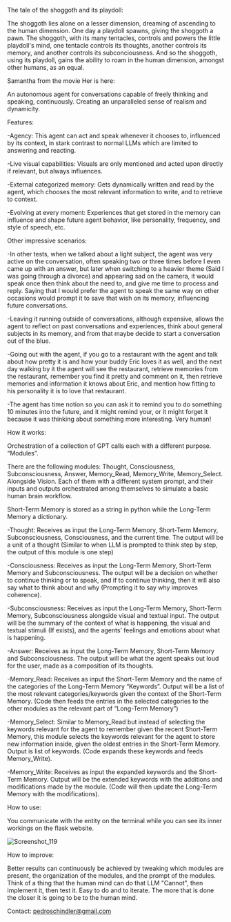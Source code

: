 The tale of the shoggoth and its playdoll: 

The shoggoth lies alone on a lesser dimension, dreaming of ascending to the human dimension. One day a playdoll spawns, giving the shoggoth a pawn. The shoggoth, with its many tentacles, controls and powers the little playdoll's mind, one tentacle controls its thoughts, another controls its memory, and another controls its subconciousness. And so the shoggoth, using its playdoll, gains the ability to roam in the human dimension, amongst other humans, as an equal. 


Samantha from the movie Her is here: 

An autonomous agent for conversations capable of freely thinking and speaking, continuously. Creating an unparalleled sense of realism and dynamicity.

Features:

-Agency: This agent can act and speak whenever it chooses to, influenced by its context, in stark contrast to normal LLMs which are limited to answering and reacting.

-Live visual capabilities: Visuals are only mentioned and acted upon directly if relevant, but always influences.

-External categorized memory: Gets dynamically written and read by the agent, which chooses the most relevant information to write, and to retrieve to context.

-Evolving at every moment: Experiences that get stored in the memory can influence and shape future agent behavior, like personality, frequency, and style of speech, etc.

Other impressive scenarios:

-In other tests, when we talked about a light subject, the agent was very active on the conversation, often speaking two or three times before I even came up with an answer, but later when switching to a heavier theme (Said I was going through a divorce) and appearing sad on the camera, it would speak once then think about the need to, and give me time to process and reply. Saying that I would prefer the agent to speak the same way on other occasions would prompt it to save that wish on its memory, influencing future conversations.

-Leaving it running outside of conversations, although expensive, allows the agent to reflect on past conversations and experiences, think about general subjects in its memory, and from that maybe decide to start a conversation out of the blue. 

-Going out with the agent, if you go to a restaurant with the agent and talk about how pretty it is and how your buddy Eric loves it as well, and the next day walking by it the agent will see the restaurant, retrieve memories from the restaurant, remember you find it pretty and comment on it, then retrieve memories and information it knows about Eric, and mention how fitting to his personality it is to love that restaurant.

-The agent has time notion so you can ask it to remind you to do something 10 minutes into the future, and it might remind your, or it might forget it because it was thinking about something more interesting. Very human!

How it works:

Orchestration of a collection of GPT calls each with a different purpose. “Modules”.

There are the following modules: Thought, Consciousness, Subconsciousness, Answer, Memory_Read, Memory_Write, Memory_Select. Alongside Vision. Each of them with a different system prompt, and their inputs and outputs orchestrated among themselves to simulate a basic human brain workflow.

Short-Term Memory is stored as a string in python while the Long-Term Memory a dictionary.

-Thought: Receives as input the Long-Term Memory, Short-Term Memory, Subconsciousness, Consciousness, and the current time. The output will be a unit of a thought (Similar to when LLM is prompted to think step by step, the output of this module is one step)

-Consciousness: Receives as input the Long-Term Memory, Short-Term Memory and Subconsciousness. The output will be a decision on whether to continue thinking or to speak, and if to continue thinking, then it will also say what to think about and why (Prompting it to say why improves coherence).

-Subconsciousness: Receives as input the Long-Term Memory, Short-Term Memory, Subconsciousness alongside visual and textual input. The output will be the summary of the context of what is happening, the visual and textual stimuli (If exists), and the agents’ feelings and emotions about what is happening. 

-Answer: Receives as input the Long-Term Memory, Short-Term Memory and Subconsciousness. The output will be what the agent speaks out loud for the user, made as a composition of its thoughts. 

-Memory_Read: Receives as input the Short-Term Memory and the name of the categories of the Long-Term Memory “Keywords”. Output will be a list of the most relevant categories/keywords given the context of the Short-Term Memory. (Code then feeds the entries in the selected categories to the other modules as the relevant part of “Long-Term Memory”)

-Memory_Select: Similar to Memory_Read but instead of selecting the keywords relevant for the agent to remember given the recent Short-Term Memory, this module selects the keywords relevant for the agent to store new information inside, given the oldest entries in the Short-Term Memory. Output is list of keywords. (Code expands these keywords and feeds Memory_Write).

-Memory_Write: Receives as input the expanded keywords and the Short-Term Memory. Output will be the extended keywords with the additions and modifications made by the module. (Code will then update the Long-Term Memory with the modifications).

How to use:

You communicate with the entity on the terminal while you can see its inner workings on the flask website.

![Screenshot_119](https://github.com/BRlkl/AGI-Samantha/assets/63427520/253edb6f-74d2-4903-aac7-58fc3b28d535)

How to improve:

Better results can continuously be achieved by tweaking which modules are present, the organization of the modules, and the prompt of the modules.
Think of a thing that the human mind can do that LLM "Cannot", then implement it, then test it. Easy to do and to iterate. The more that is done the closer it is going to be to the human mind.

Contact: 
pedroschindler@gmail.com
